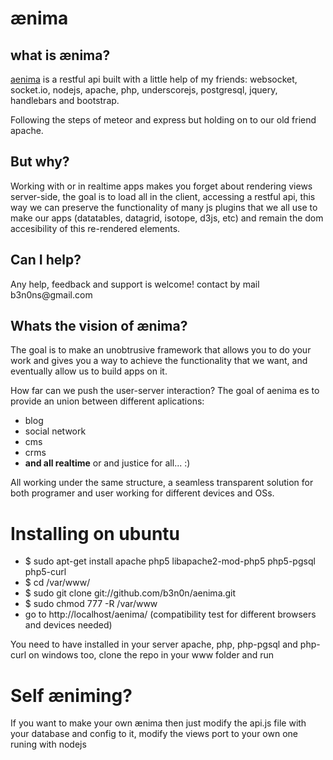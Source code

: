ænima
======

<h2>what is ænima?</h2>

<a target="_blank" href="http://b3n0n.github.io/aenima">aenima</a> is a restful api built with a little help of my friends: websocket, 
socket.io, nodejs, apache, php, underscorejs, postgresql, jquery, handlebars and bootstrap.

Following the steps of meteor and express but holding on to our old friend apache.

<h2>But why?</h2>

Working with or in realtime apps makes you forget about rendering views server-side, the goal is
to load all in the client, accessing a restful api, this way we can preserve the functionality of many js plugins
that we all use to make our apps (datatables, datagrid, isotope, d3js, etc) and remain the dom accesibility of this
re-rendered elements.

<h2>Can I help?</h2>
Any help, feedback and support is welcome! contact by mail b3n0ns@gmail.com

<h2>Whats the vision of ænima?</h2>

The goal is to make an unobtrusive framework that allows you to do your work and gives you a way to achieve
the functionality that we want, and eventually allow us to build apps on it.

How far can we push the  user-server interaction? The goal of aenima es to provide an union between different 
aplications:

<ul>
  <li>blog</li>
  <li>social network</li>
  <li>cms</li>
  <li>crms</li>
  <li><b>and all realtime</b> or and justice for all... :)</li>
</ul>  

All working under the same structure, a seamless transparent solution for both programer and user working 
for different devices and OSs.

  
<h1>Installing on ubuntu</h1>
<ul>
  <li>$ sudo apt-get install apache php5 libapache2-mod-php5 php5-pgsql php5-curl</li>
  <li>$ cd /var/www/</li>
  <li>$ sudo git clone git://github.com/b3n0n/aenima.git</li>
  <li>$ sudo chmod 777 -R /var/www</li>
  <li>go to http://localhost/aenima/ (compatibility test for different browsers and devices needed)</li>
</ul>
<p>You need to have installed in your server apache, php, php-pgsql and php-curl on windows too, clone the repo in your www folder and run</p>

<h1>Self æniming?</h1>
<p>If you want to make your own ænima then just modify the api.js file with your database and config to it, modify the views port to your own one runing with nodejs</p>

